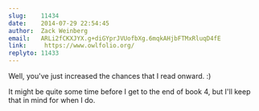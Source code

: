 ```yaml
---
slug:    11434
date:    2014-07-29 22:54:45
author:  Zack Weinberg
email:   ARLi2fCKXJYX.g+diGYprJVUofbXg.6mqkAHjbFTMxRluqD4fE
link:     https://www.owlfolio.org/
replyto: 11433
---
```


Well, you've just increased the chances that I read onward. :)

It might be quite some time before I get to the end of book 4, but
I'll keep that in mind for when I do.
